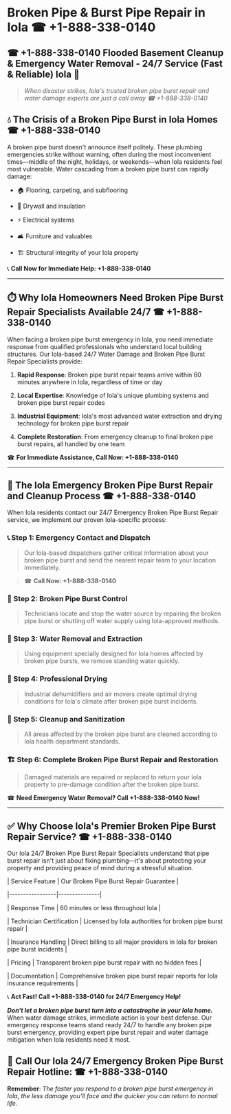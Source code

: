 # Broken Pipe & Burst Pipe Repair in Iola ☎ +1-888-338-0140  
## ☎ +1-888-338-0140 Flooded Basement Cleanup & Emergency Water Removal - 24/7 Service (Fast & Reliable) Iola 🚨  

> *When disaster strikes, Iola's trusted broken pipe burst repair and water damage experts are just a call away ☎ +1-888-338-0140*  

## 💧 The Crisis of a Broken Pipe Burst in Iola Homes ☎ +1-888-338-0140  

A broken pipe burst doesn't announce itself politely. These plumbing emergencies strike without warning, often during the most inconvenient times—middle of the night, holidays, or weekends—when Iola residents feel most vulnerable. Water cascading from a broken pipe burst can rapidly damage:  

* 🏠 Flooring, carpeting, and subflooring  
* 🧱 Drywall and insulation  
* ⚡ Electrical systems  
* 🛋️ Furniture and valuables  
* 🏗️ Structural integrity of your Iola property  

📞 **Call Now for Immediate Help: +1-888-338-0140**  

---  

## ⏱️ Why Iola Homeowners Need Broken Pipe Burst Repair Specialists Available 24/7 ☎ +1-888-338-0140  

When facing a broken pipe burst emergency in Iola, you need immediate response from qualified professionals who understand local building structures. Our Iola-based 24/7 Water Damage and Broken Pipe Burst Repair Specialists provide:  

1. **Rapid Response**: Broken pipe burst repair teams arrive within 60 minutes anywhere in Iola, regardless of time or day  
2. **Local Expertise**: Knowledge of Iola's unique plumbing systems and broken pipe burst repair codes  
3. **Industrial Equipment**: Iola's most advanced water extraction and drying technology for broken pipe burst repair  
4. **Complete Restoration**: From emergency cleanup to final broken pipe burst repairs, all handled by one team  

☎ **For Immediate Assistance, Call Now: +1-888-338-0140**  

---  

## 🔧 The Iola Emergency Broken Pipe Burst Repair and Cleanup Process ☎ +1-888-338-0140  

When Iola residents contact our 24/7 Emergency Broken Pipe Burst Repair service, we implement our proven Iola-specific process:  

### 📞 Step 1: Emergency Contact and Dispatch  
> Our Iola-based dispatchers gather critical information about your broken pipe burst and send the nearest repair team to your location immediately.  
> ☎ **Call Now: +1-888-338-0140**  

### 🚿 Step 2: Broken Pipe Burst Control  
> Technicians locate and stop the water source by repairing the broken pipe burst or shutting off water supply using Iola-approved methods.  

### 🌊 Step 3: Water Removal and Extraction  
> Using equipment specially designed for Iola homes affected by broken pipe bursts, we remove standing water quickly.  

### 💨 Step 4: Professional Drying  
> Industrial dehumidifiers and air movers create optimal drying conditions for Iola's climate after broken pipe burst incidents.  

### 🧼 Step 5: Cleanup and Sanitization  
> All areas affected by the broken pipe burst are cleaned according to Iola health department standards.  

### 🏗️ Step 6: Complete Broken Pipe Burst Repair and Restoration  
> Damaged materials are repaired or replaced to return your Iola property to pre-damage condition after the broken pipe burst.  

☎ **Need Emergency Water Removal? Call +1-888-338-0140 Now!**  

---  

## ✅ Why Choose Iola's Premier Broken Pipe Burst Repair Service? ☎ +1-888-338-0140  

Our Iola 24/7 Broken Pipe Burst Repair Specialists understand that pipe burst repair isn't just about fixing plumbing—it's about protecting your property and providing peace of mind during a stressful situation.  

| Service Feature | Our Broken Pipe Burst Repair Guarantee |  
|-----------------|---------------|  
| Response Time | 60 minutes or less throughout Iola |  
| Technician Certification | Licensed by Iola authorities for broken pipe burst repair |  
| Insurance Handling | Direct billing to all major providers in Iola for broken pipe burst incidents |  
| Pricing | Transparent broken pipe burst repair with no hidden fees |  
| Documentation | Comprehensive broken pipe burst repair reports for Iola insurance requirements |  

📞 **Act Fast! Call +1-888-338-0140 for 24/7 Emergency Help!**  

***Don't let a broken pipe burst turn into a catastrophe in your Iola home.*** When water damage strikes, immediate action is your best defense. Our emergency response teams stand ready 24/7 to handle any broken pipe burst emergency, providing expert pipe burst repair and water damage mitigation when Iola residents need it most.  

## 📱 Call Our Iola 24/7 Emergency Broken Pipe Burst Repair Hotline: ☎ +1-888-338-0140  

**Remember**: *The faster you respond to a broken pipe burst emergency in Iola, the less damage you'll face and the quicker you can return to normal life.*